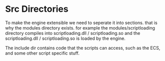 # Src Directories

To make the engine extensible we need to seperate it into sections.
that is why the modules directory exists.
for example the modules/scriptloading directory compiles into scriptloading.dll / scriptloading.so
and the scriptloading.dll / scriptloading.so is loaded by the engine.

The include dir contains code that the scripts can access, such as the ECS, and some other script specific stuff.